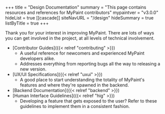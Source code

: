+++
title = "Design Documentation"
summary = "This page contains resources and references for MyPaint contributors"
mypaintver = "v3.0.0"
hideList = true
[[cascade]]
siteNavURL = "/design"
hideSummary = true
listByTitle = true
+++

Thank you for your interest in improving MyPaint. There are lots of ways you can get involved in the project, at all levels of technical involvement.

- [Contributor Guides]({{< relref "contributing" >}})
    - A useful reference for newcomers and experienced MyPaint developers alike.
    - Addresses everything from reporting bugs all the way to releasing a new version.
- [UX/UI Specifications]({{< relref "uxui" >}})
    - A good place to start understanding the totality of MyPaint's features and where they're spawned in the backend.
- [Backend Documentation]({{< relref "backend" >}})
- [Human Interface Guidelines]({{< relref "hig" >}})
    - Developing a feature that gets exposed to the user? Refer to these guidelines to implement them in a consistent fashion.

